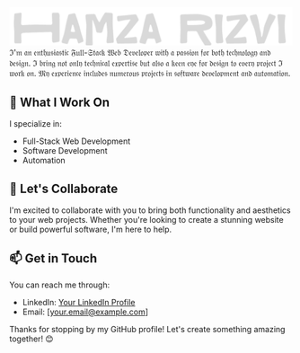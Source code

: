![name](https://github.com/mostuselessboy/mostuselessboy/blob/main/txt/txt_syedhamza.png?raw=true)
ℑ'𝔪 𝔞𝔫 𝔢𝔫𝔱𝔥𝔲𝔰𝔦𝔞𝔰𝔱𝔦𝔠 𝔉𝔲𝔩𝔩-𝔖𝔱𝔞𝔠𝔨 𝔚𝔢𝔟 𝔇𝔢𝔳𝔢𝔩𝔬𝔭𝔢𝔯 𝔴𝔦𝔱𝔥 𝔞 𝔭𝔞𝔰𝔰𝔦𝔬𝔫 𝔣𝔬𝔯 𝔟𝔬𝔱𝔥 𝔱𝔢𝔠𝔥𝔫𝔬𝔩𝔬𝔤𝔶 𝔞𝔫𝔡 𝔡𝔢𝔰𝔦𝔤𝔫. ℑ 𝔟𝔯𝔦𝔫𝔤 𝔫𝔬𝔱 𝔬𝔫𝔩𝔶 𝔱𝔢𝔠𝔥𝔫𝔦𝔠𝔞𝔩 𝔢𝔵𝔭𝔢𝔯𝔱𝔦𝔰𝔢 𝔟𝔲𝔱 𝔞𝔩𝔰𝔬 𝔞 𝔨𝔢𝔢𝔫 𝔢𝔶𝔢 𝔣𝔬𝔯 𝔡𝔢𝔰𝔦𝔤𝔫 𝔱𝔬 𝔢𝔳𝔢𝔯𝔶 𝔭𝔯𝔬𝔧𝔢𝔠𝔱 ℑ 𝔴𝔬𝔯𝔨 𝔬𝔫. 𝔐𝔶 𝔢𝔵𝔭𝔢𝔯𝔦𝔢𝔫𝔠𝔢 𝔦𝔫𝔠𝔩𝔲𝔡𝔢𝔰 𝔫𝔲𝔪𝔢𝔯𝔬𝔲𝔰 𝔭𝔯𝔬𝔧𝔢𝔠𝔱𝔰 𝔦𝔫 𝔰𝔬𝔣𝔱𝔴𝔞𝔯𝔢 𝔡𝔢𝔳𝔢𝔩𝔬𝔭𝔪𝔢𝔫𝔱 𝔞𝔫𝔡 𝔞𝔲𝔱𝔬𝔪𝔞𝔱𝔦𝔬𝔫.


## 🔧 What I Work On

I specialize in:

- Full-Stack Web Development
- Software Development
- Automation

## 🤝 Let's Collaborate

I'm excited to collaborate with you to bring both functionality and aesthetics to your web projects. Whether you're looking to create a stunning website or build powerful software, I'm here to help.

## 📫 Get in Touch

You can reach me through:

- LinkedIn: [Your LinkedIn Profile](https://www.linkedin.com/in/your-linkedin-profile)
- Email: [your.email@example.com]

Thanks for stopping by my GitHub profile! Let's create something amazing together! 😊
